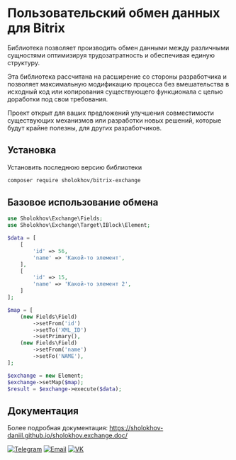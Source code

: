 # Пользовательский обмен данных для Bitrix


Библиотека позволяет производить обмен данными между различными сущностями оптимизируя трудозатратность и обеспечивая единую структуру.

Эта библиотека рассчитана на расширение со стороны разработчика и позволяет максимальную модификацию процесса без вмешательства в исходный код или копирования существующего функционала с целью доработки под свои требования.

Проект открыт для ваших предложений улучшения совместимости существующих механизмов или разработки новых решений, которые будут крайне полезны, для других разработчиков.


## Установка
Установить последнюю версию библиотеки

````bash
composer require sholokhov/bitrix-exchange
````

## Базовое использование обмена

````php
use Sholokhov\Exchange\Fields;
use Sholokhov\Exchange\Target\IBlock\Element;

$data = [
    [
        'id' => 56,
        'name' => 'Какой-то элемент',
    ],
    [
        'id' => 15,
        'name' => 'Какой-то элемент 2',
    ]
];

$map = [
    (new Fields\Field)
        ->setFrom('id')
        ->setTo('XML_ID')
        ->setPrimary(),
    (new Fields\Field)
        ->setFrom('name')
        ->setFo('NAME'),
];

$exchange = new Element;
$exchange->setMap($map);
$result = $exchange->execute($data);
````

## Документация
Более подробная документация: https://sholokhov-daniil.github.io/sholokhov.exchange.doc/

[![Telegram](https://img.shields.io/badge/sholokhov22-50514F?style=for-the-badge&logo=telegram&logoColor=white)](https://t.me/sholokhov22)
[![Email](https://img.shields.io/badge/sholokhovdaniil%40yandex.ru-50514F?style=for-the-badge&logo=data:image/png;base64,iVBORw0KGgoAAAANSUhEUgAAABwAAAAcCAMAAABF0y+mAAAAYFBMVEX4YEr4X0n4XEX4VTz4Uzn4WkH5hnj8v7j91tH94N34ZVD+5uP////+8vD/9/b9zsj7uLD+7+393tr//v75cl/4bFn4UDX7ppv5gHH8wrv3TTH8xsD3Rib92dX4WkP4Z1PMr9nAAAAAnklEQVR4AcTPNQLDQBAEwUNhW8z4/1caM2kv9qS1qP4bbax171jJfBQn6TuJuZnJcn55eH0xrR5QlFUM9Q19BY12NmsFdDl0RulewqEFr0P4AB1Cm8BoA2giaCcro3IzMC4yarsCjYxKbzusmYxHBIULjPUFRF5Gt8LqtIhHBA+jdc8ddVbAdKgPPo4Lqqw/s+NTdZ6n8InWr8HpgQQAHnwKoF6Sk9YAAAAASUVORK5CYII=)](mailto:sholokhovdaniil@yandex.ru)
[![VK](https://img.shields.io/badge/daniil.sholokhov-50514F?style=for-the-badge&logo=vk&logoColor=white)](https://vk.ru/daniil.sholokhov)
